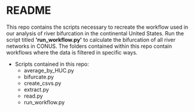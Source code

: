 # README

This repo contains the scripts necessary to recreate the workflow used in our
analysis of river bifurcation in the continental United States. Run the script
titled **'run_workflow.py'** to calculate the bifurcation of all river networks in CONUS. The folders contained within this repo contain workflows where the data is filtered in specific ways.

- Scripts contained in this repo:
  - average_by_HUC.py
  - bifurcate.py
  - create_csvs.py
  - extract.py
  - read.py
  - run_workflow.py

